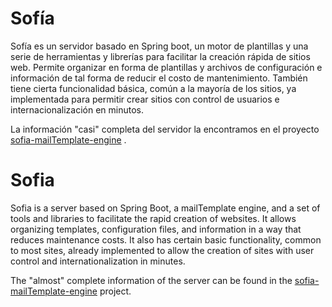 # Sofía

Sofía es un servidor basado en Spring boot, un motor de plantillas y una serie de herramientas y librerías para
facilitar la creación rápida de sitios web.
Permite organizar en forma de plantillas y archivos de configuración e información de tal forma de reducir el costo de
mantenimiento.
También tiene cierta funcionalidad básica, común a la mayoría de los sitios, ya implementada para permitir crear sitios
con control de usuarios e internacionalización en minutos.

La información "casi" completa del servidor la encontramos en el
proyecto [sofia-mailTemplate-engine](https://github.com/estebancabezudo/spring-boot-sofia/tree/master/sofia-mailTemplate-engine)
.

# Sofia

Sofia is a server based on Spring Boot, a mailTemplate engine, and a set of tools and libraries to facilitate the rapid
creation of websites.
It allows organizing templates, configuration files, and information in a way that reduces maintenance costs.
It also has certain basic functionality, common to most sites, already implemented to allow the creation of sites with
user control and internationalization in minutes.

The "almost" complete information of the server can be found in
the [sofia-mailTemplate-engine](https://github.com/estebancabezudo/spring-boot-sofia/tree/master/sofia-mailTemplate-engine)
project.